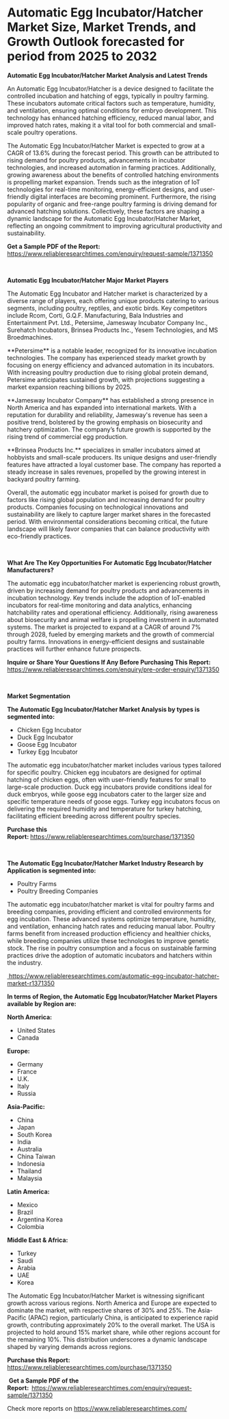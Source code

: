 <p><h1>Automatic Egg Incubator/Hatcher Market Size, Market Trends, and Growth Outlook forecasted for period from 2025 to 2032</h1></p><p><strong>Automatic Egg Incubator/Hatcher Market Analysis and Latest Trends</strong></p>
<p><p>An Automatic Egg Incubator/Hatcher is a device designed to facilitate the controlled incubation and hatching of eggs, typically in poultry farming. These incubators automate critical factors such as temperature, humidity, and ventilation, ensuring optimal conditions for embryo development. This technology has enhanced hatching efficiency, reduced manual labor, and improved hatch rates, making it a vital tool for both commercial and small-scale poultry operations.</p><p>The Automatic Egg Incubator/Hatcher Market is expected to grow at a CAGR of 13.6% during the forecast period. This growth can be attributed to rising demand for poultry products, advancements in incubator technologies, and increased automation in farming practices. Additionally, growing awareness about the benefits of controlled hatching environments is propelling market expansion. Trends such as the integration of IoT technologies for real-time monitoring, energy-efficient designs, and user-friendly digital interfaces are becoming prominent. Furthermore, the rising popularity of organic and free-range poultry farming is driving demand for advanced hatching solutions. Collectively, these factors are shaping a dynamic landscape for the Automatic Egg Incubator/Hatcher Market, reflecting an ongoing commitment to improving agricultural productivity and sustainability.</p></p>
<p><strong>Get a Sample PDF of the Report:&nbsp;</strong> <a href="https://www.reliableresearchtimes.com/enquiry/request-sample/1371350?utm_campaign=2267&utm_medium=2&utm_source=Github&utm_content=ia&utm_term=22032025&utm_id=automatic-egg-incubatorhatcher">https://www.reliableresearchtimes.com/enquiry/request-sample/1371350</a></p>
<p>&nbsp;</p>
<p><strong>Automatic Egg Incubator/Hatcher Major Market Players</strong></p>
<p><p>The Automatic Egg Incubator and Hatcher market is characterized by a diverse range of players, each offering unique products catering to various segments, including poultry, reptiles, and exotic birds. Key competitors include Rcom, Corti, G.Q.F. Manufacturing, Bala Industries and Entertainment Pvt. Ltd., Petersime, Jamesway Incubator Company Inc., Surehatch Incubators, Brinsea Products Inc., Yesem Technologies, and MS Broedmachines.</p><p>**Petersime** is a notable leader, recognized for its innovative incubation technologies. The company has experienced steady market growth by focusing on energy efficiency and advanced automation in its incubators. With increasing poultry production due to rising global protein demand, Petersime anticipates sustained growth, with projections suggesting a market expansion reaching billions by 2025.</p><p>**Jamesway Incubator Company** has established a strong presence in North America and has expanded into international markets. With a reputation for durability and reliability, Jamesway's revenue has seen a positive trend, bolstered by the growing emphasis on biosecurity and hatchery optimization. The company’s future growth is supported by the rising trend of commercial egg production.</p><p>**Brinsea Products Inc.** specializes in smaller incubators aimed at hobbyists and small-scale producers. Its unique designs and user-friendly features have attracted a loyal customer base. The company has reported a steady increase in sales revenues, propelled by the growing interest in backyard poultry farming.</p><p>Overall, the automatic egg incubator market is poised for growth due to factors like rising global population and increasing demand for poultry products. Companies focusing on technological innovations and sustainability are likely to capture larger market shares in the forecasted period. With environmental considerations becoming critical, the future landscape will likely favor companies that can balance productivity with eco-friendly practices.</p></p>
<p>&nbsp;</p>
<p><strong>What Are The Key Opportunities For Automatic Egg Incubator/Hatcher Manufacturers?</strong></p>
<p><p>The automatic egg incubator/hatcher market is experiencing robust growth, driven by increasing demand for poultry products and advancements in incubation technology. Key trends include the adoption of IoT-enabled incubators for real-time monitoring and data analytics, enhancing hatchability rates and operational efficiency. Additionally, rising awareness about biosecurity and animal welfare is propelling investment in automated systems. The market is projected to expand at a CAGR of around 7% through 2028, fueled by emerging markets and the growth of commercial poultry farms. Innovations in energy-efficient designs and sustainable practices will further enhance future prospects.</p></p>
<p><strong>Inquire or Share Your Questions If Any Before Purchasing This Report:</strong> <a href="https://www.reliableresearchtimes.com/enquiry/pre-order-enquiry/1371350?utm_campaign=2267&utm_medium=2&utm_source=Github&utm_content=ia&utm_term=22032025&utm_id=automatic-egg-incubatorhatcher">https://www.reliableresearchtimes.com/enquiry/pre-order-enquiry/1371350</a></p>
<p>&nbsp;</p>
<p><strong>Market Segmentation</strong></p>
<p><strong>The Automatic Egg Incubator/Hatcher Market Analysis by types is segmented into:</strong></p>
<p><ul><li>Chicken Egg Incubator</li><li>Duck Egg Incubator</li><li>Goose Egg Incubator</li><li>Turkey Egg Incubator</li></ul></p>
<p><p>The automatic egg incubator/hatcher market includes various types tailored for specific poultry. Chicken egg incubators are designed for optimal hatching of chicken eggs, often with user-friendly features for small to large-scale production. Duck egg incubators provide conditions ideal for duck embryos, while goose egg incubators cater to the larger size and specific temperature needs of goose eggs. Turkey egg incubators focus on delivering the required humidity and temperature for turkey hatching, facilitating efficient breeding across different poultry species.</p></p>
<p><strong>Purchase this Report:&nbsp;</strong><a href="https://www.reliableresearchtimes.com/purchase/1371350?utm_campaign=2267&utm_medium=2&utm_source=Github&utm_content=ia&utm_term=22032025&utm_id=automatic-egg-incubatorhatcher">https://www.reliableresearchtimes.com/purchase/1371350</a></p>
<p>&nbsp;</p>
<p><strong>The Automatic Egg Incubator/Hatcher Market Industry Research by Application is segmented into:</strong></p>
<p><ul><li>Poultry Farms</li><li>Poultry Breeding Companies</li></ul></p>
<p><p>The automatic egg incubator/hatcher market is vital for poultry farms and breeding companies, providing efficient and controlled environments for egg incubation. These advanced systems optimize temperature, humidity, and ventilation, enhancing hatch rates and reducing manual labor. Poultry farms benefit from increased production efficiency and healthier chicks, while breeding companies utilize these technologies to improve genetic stock. The rise in poultry consumption and a focus on sustainable farming practices drive the adoption of automatic incubators and hatchers within the industry.</p></p>
<p><a href="https://www.reliableresearchtimes.com/automatic-egg-incubator-hatcher-market-r1371350?utm_campaign=2267&utm_medium=2&utm_source=Github&utm_content=ia&utm_term=22032025&utm_id=automatic-egg-incubatorhatcher">&nbsp;https://www.reliableresearchtimes.com/automatic-egg-incubator-hatcher-market-r1371350</a></p>
<p><strong>In terms of Region, the Automatic Egg Incubator/Hatcher Market Players available by Region are:</strong></p>
<p>
    <p> <strong> North America: </strong>
        <ul>
            <li>United States</li>
            <li>Canada</li>
        </ul>
        </p> 
    <p> <strong> Europe: </strong>
        <ul>
            <li>Germany</li>
            <li>France</li>
            <li>U.K.</li>
            <li>Italy</li>
            <li>Russia</li>
        </ul>
        </p> 
    <p> <strong> Asia-Pacific: </strong>
        <ul>
            <li>China</li>
            <li>Japan</li>
            <li>South Korea</li>
            <li>India</li>
            <li>Australia</li>
            <li>China Taiwan</li>
            <li>Indonesia</li>
            <li>Thailand</li>
            <li>Malaysia</li>
        </ul>
        </p> 
    <p> <strong> Latin America: </strong>
        <ul>
            <li>Mexico</li>
            <li>Brazil</li>
            <li>Argentina Korea</li>
            <li>Colombia</li>
        </ul>
        </p> 
    <p> <strong> Middle East & Africa: </strong>
        <ul>
            <li>Turkey</li>
            <li>Saudi</li>
            <li>Arabia</li>
            <li>UAE</li>
            <li>Korea</li>
        </ul>
    </p>
    </p>
<p><p>The Automatic Egg Incubator/Hatcher Market is witnessing significant growth across various regions. North America and Europe are expected to dominate the market, with respective shares of 30% and 25%. The Asia-Pacific (APAC) region, particularly China, is anticipated to experience rapid growth, contributing approximately 20% to the overall market. The USA is projected to hold around 15% market share, while other regions account for the remaining 10%. This distribution underscores a dynamic landscape shaped by varying demands across regions.</p></p>
<p><strong>Purchase this Report: </strong><a href="https://www.reliableresearchtimes.com/purchase/1371350?utm_campaign=2267&utm_medium=2&utm_source=Github&utm_content=ia&utm_term=22032025&utm_id=automatic-egg-incubatorhatcher">https://www.reliableresearchtimes.com/purchase/1371350</a></p>
<p>&nbsp;<strong>Get a Sample PDF of the Report:&nbsp;&nbsp;</strong><a href="https://www.reliableresearchtimes.com/enquiry/request-sample/1371350?utm_campaign=2267&utm_medium=2&utm_source=Github&utm_content=ia&utm_term=22032025&utm_id=automatic-egg-incubatorhatcher">https://www.reliableresearchtimes.com/enquiry/request-sample/1371350</a></p>
<p><strong></strong></p>
<p>Check more reports on <a href="https://www.reliableresearchtimes.com/?utm_campaign=2267&utm_medium=2&utm_source=Github&utm_content=ia&utm_term=22032025&utm_id=automatic-egg-incubatorhatcher">https://www.reliableresearchtimes.com/</a></p>